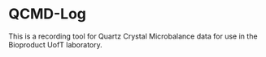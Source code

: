 QCMD-Log
=============

This is a recording tool for Quartz Crystal Microbalance data for use in the Bioproduct UofT laboratory. 


